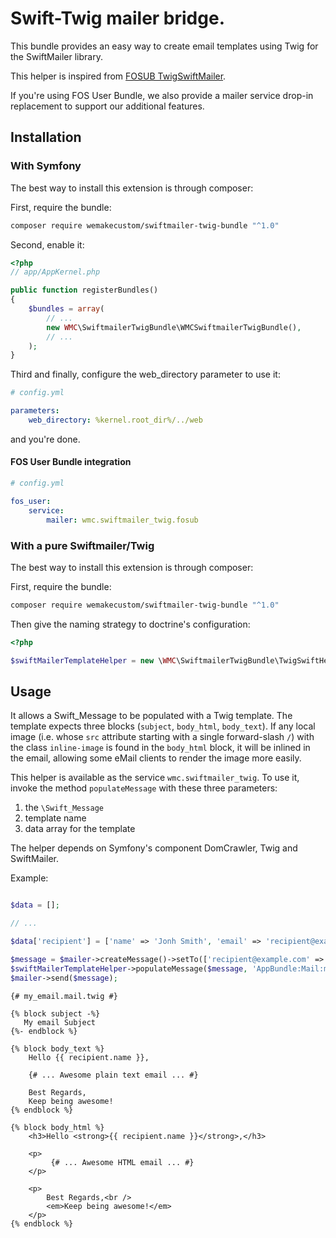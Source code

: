 
# Swift-Twig mailer bridge.

This bundle provides an easy way to create email templates using Twig for the
SwiftMailer library.

This helper is inspired from
[FOSUB TwigSwiftMailer](https://github.com/FriendsOfSymfony/FOSUserBundle/blob/master/Mailer/TwigSwiftMailer.php).

If you're using FOS User Bundle, we also provide a mailer service drop-in
replacement to support our additional features.

## Installation

### With Symfony
The best way to install this extension is through composer:

First, require the bundle:

```sh
composer require wemakecustom/swiftmailer-twig-bundle "^1.0"
```

Second, enable it:

```php
<?php
// app/AppKernel.php

public function registerBundles()
{
    $bundles = array(
        // ...
        new WMC\SwiftmailerTwigBundle\WMCSwiftmailerTwigBundle(),
        // ...
    );
}
```

Third and finally, configure the web_directory parameter to use it:

```yaml
# config.yml

parameters:
    web_directory: %kernel.root_dir%/../web
```

and you're done.

#### FOS User Bundle integration


```yaml
# config.yml

fos_user:
    service:
        mailer: wmc.swiftmailer_twig.fosub
```


### With a pure Swiftmailer/Twig

The best way to install this extension is through composer:

First, require the bundle:

```sh
composer require wemakecustom/swiftmailer-twig-bundle "^1.0"
```

Then give the naming strategy to doctrine's configuration:

```php
<?php

$swiftMailerTemplateHelper = new \WMC\SwiftmailerTwigBundle\TwigSwiftHelper($twig, $web_directory);
```

## Usage

It allows a Swift_Message to be populated with a Twig template. The template
expects three blocks (`subject`, `body_html`, `body_text`). If any local image
(i.e. whose `src` attribute starting with a single forward-slash `/`) with the
class `inline-image` is found in the `body_html` block, it will be inlined in
the email, allowing some eMail clients to render the image more easily.

This helper is available as the service `wmc.swiftmailer_twig`. To use it,
invoke the method `populateMessage` with these three parameters:

  1. the `\Swift_Message`
  2. template name
  3. data array for the template

The helper depends on Symfony's component DomCrawler, Twig and SwiftMailer.


Example:

```php

$data = [];

// ...

$data['recipient'] = ['name' => 'Jonh Smith', 'email' => 'recipient@example.com'];

$message = $mailer->createMessage()->setTo(['recipient@example.com' => 'John Smith']);
$swiftMailerTemplateHelper->populateMessage($message, 'AppBundle:Mail:my_email.mail.twig', $data);
$mailer->send($message);
```

```twig
{# my_email.mail.twig #}

{% block subject -%}
   My email Subject
{%- endblock %}

{% block body_text %}
    Hello {{ recipient.name }},

    {# ... Awesome plain text email ... #}

    Best Regards,
    Keep being awesome!
{% endblock %}

{% block body_html %}
    <h3>Hello <strong>{{ recipient.name }}</strong>,</h3>

    <p>
         {# ... Awesome HTML email ... #}
    </p>

    <p>
        Best Regards,<br />
        <em>Keep being awesome!</em>
    </p>
{% endblock %}
```
